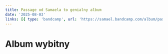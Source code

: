 ```yaml
---
title: Passage od Samaela to genialny album
date: '2025-08-03'
links: [{ type: 'bandcamp', url: 'https://samael.bandcamp.com/album/passage' }]
---
```


# Album wybitny
